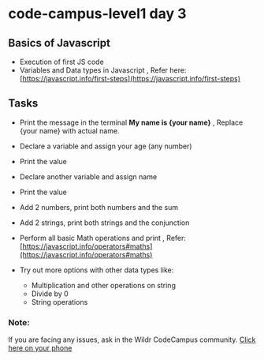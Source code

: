 # code-campus-level1 day 3


## Basics of Javascript
- Execution of first JS code
- Variables and Data types in Javascript , Refer here: [https://javascript.info/first-steps](https://javascript.info/first-steps)

## Tasks
- Print the message in the terminal **My name is {your name}** , Replace {your name} with actual name.
- Declare a variable and assign your age (any number)
- Print the value
- Declare another variable and assign name
- Print the value
- Add 2 numbers, print both numbers and the sum
- Add 2 strings, print both strings and the conjunction
- Perform all basic Math operations and print , Refer: [https://javascript.info/operators#maths](https://javascript.info/operators#maths)

- Try out more options with other data types like:
    - Multiplication and other operations on string
    - Divide by 0
    - String operations

### Note:
If you are facing any issues, ask in the Wildr CodeCampus community. 
[Click here on your phone](https://wildr.com/invite/ioaN)
